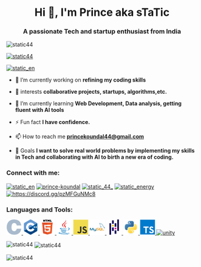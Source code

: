 <h1 align="center">Hi 👋, I'm Prince aka sTaTic</h1>
<h3 align="center">A passionate Tech and startup enthusiast from India</h3>

<p align="left"> <img src="https://komarev.com/ghpvc/?username=static44&label=Profile%20views&color=0e75b6&style=flat" alt="static44" /> </p>

<p align="left"> <a href="https://github.com/ryo-ma/github-profile-trophy"><img src="https://github-profile-trophy.vercel.app/?username=static44" alt="static44" /></a> </p>

<p align="left"> <a href="https://twitter.com/static_en" target="blank"><img src="https://img.shields.io/twitter/follow/static_en?logo=twitter&style=for-the-badge" alt="static_en" /></a> </p>

- 🔭 I’m currently working on **refining my coding skills**

- 👯 interests **collaborative projects, startups, algorithms,etc.**

- 🌱 I’m currently learning **Web Development, Data analysis, getting fluent with AI tools**

- ⚡ Fun fact **I have confidence.**

- 📫 How to reach me **princekoundal44@gmail.com**

- 🎯 Goals **I want to solve real world problems by implementing my skills in Tech and collaborating with AI to birth a new era of coding.**

<h3 align="left">Connect with me:</h3>
<p align="left">
<a href="https://twitter.com/static_en" target="blank"><img align="center" src="https://raw.githubusercontent.com/rahuldkjain/github-profile-readme-generator/master/src/images/icons/Social/twitter.svg" alt="static_en" height="30" width="40" /></a>
<a href="https://linkedin.com/in/prince-koundal" target="blank"><img align="center" src="https://raw.githubusercontent.com/rahuldkjain/github-profile-readme-generator/master/src/images/icons/Social/linked-in-alt.svg" alt="prince-koundal" height="30" width="40" /></a>
<a href="https://instagram.com/static_44_" target="blank"><img align="center" src="https://raw.githubusercontent.com/rahuldkjain/github-profile-readme-generator/master/src/images/icons/Social/instagram.svg" alt="static_44_" height="30" width="40" /></a>
<a href="https://www.youtube.com/@static_energy" target="blank"><img align="center" src="https://raw.githubusercontent.com/rahuldkjain/github-profile-readme-generator/master/src/images/icons/Social/youtube.svg" alt="static_energy" height="30" width="40" /></a>
<a href="https://discord.gg/https://discord.gg/pzMFGuNMc8" target="blank"><img align="center" src="https://raw.githubusercontent.com/rahuldkjain/github-profile-readme-generator/master/src/images/icons/Social/discord.svg" alt="https://discord.gg/pzMFGuNMc8" height="30" width="40" /></a>
</p>

<h3 align="left">Languages and Tools:</h3>
<p align="left"> <a href="https://www.cprogramming.com/" target="_blank" rel="noreferrer"> <img src="https://raw.githubusercontent.com/devicons/devicon/master/icons/c/c-original.svg" alt="c" width="40" height="40"/> </a> <a href="https://www.w3schools.com/cpp/" target="_blank" rel="noreferrer"> <img src="https://raw.githubusercontent.com/devicons/devicon/master/icons/cplusplus/cplusplus-original.svg" alt="cplusplus" width="40" height="40"/> </a> <a href="https://www.w3.org/html/" target="_blank" rel="noreferrer"> <img src="https://raw.githubusercontent.com/devicons/devicon/master/icons/html5/html5-original-wordmark.svg" alt="html5" width="40" height="40"/> </a> <a href="https://www.java.com" target="_blank" rel="noreferrer"> <img src="https://raw.githubusercontent.com/devicons/devicon/master/icons/java/java-original.svg" alt="java" width="40" height="40"/> </a> <a href="https://developer.mozilla.org/en-US/docs/Web/JavaScript" target="_blank" rel="noreferrer"> <img src="https://raw.githubusercontent.com/devicons/devicon/master/icons/javascript/javascript-original.svg" alt="javascript" width="40" height="40"/> </a> <a href="https://www.mysql.com/" target="_blank" rel="noreferrer"> <img src="https://raw.githubusercontent.com/devicons/devicon/master/icons/mysql/mysql-original-wordmark.svg" alt="mysql" width="40" height="40"/> </a> <a href="https://pandas.pydata.org/" target="_blank" rel="noreferrer"> <img src="https://raw.githubusercontent.com/devicons/devicon/2ae2a900d2f041da66e950e4d48052658d850630/icons/pandas/pandas-original.svg" alt="pandas" width="40" height="40"/> </a> <a href="https://www.python.org" target="_blank" rel="noreferrer"> <img src="https://raw.githubusercontent.com/devicons/devicon/master/icons/python/python-original.svg" alt="python" width="40" height="40"/> </a> <a href="https://www.typescriptlang.org/" target="_blank" rel="noreferrer"> <img src="https://raw.githubusercontent.com/devicons/devicon/master/icons/typescript/typescript-original.svg" alt="typescript" width="40" height="40"/> </a> <a href="https://unity.com/" target="_blank" rel="noreferrer"> <img src="https://www.vectorlogo.zone/logos/unity3d/unity3d-icon.svg" alt="unity" width="40" height="40"/> </a> </p>

<p><img align="left" src="https://github-readme-stats.vercel.app/api/top-langs?username=static44&show_icons=true&locale=en&layout=compact" alt="static44" /></p>

<p>&nbsp;<img align="center" src="https://github-readme-stats.vercel.app/api?username=static44&show_icons=true&locale=en" alt="static44" /></p>

<p><img align="center" src="https://github-readme-streak-stats.herokuapp.com/?user=static44&" alt="static44" /></p>
